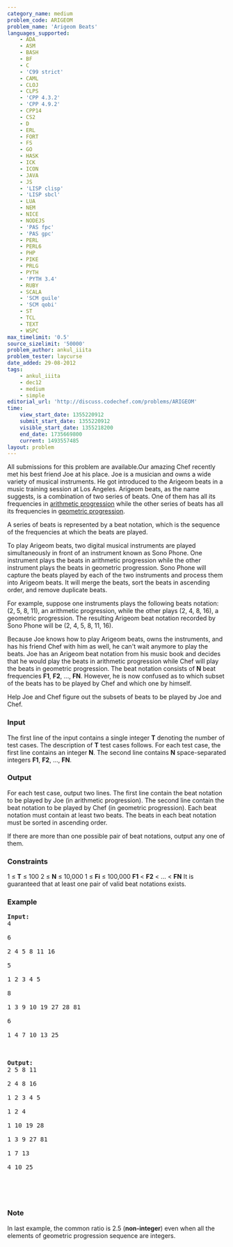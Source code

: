 ```yaml
---
category_name: medium
problem_code: ARIGEOM
problem_name: 'Arigeom Beats'
languages_supported:
    - ADA
    - ASM
    - BASH
    - BF
    - C
    - 'C99 strict'
    - CAML
    - CLOJ
    - CLPS
    - 'CPP 4.3.2'
    - 'CPP 4.9.2'
    - CPP14
    - CS2
    - D
    - ERL
    - FORT
    - FS
    - GO
    - HASK
    - ICK
    - ICON
    - JAVA
    - JS
    - 'LISP clisp'
    - 'LISP sbcl'
    - LUA
    - NEM
    - NICE
    - NODEJS
    - 'PAS fpc'
    - 'PAS gpc'
    - PERL
    - PERL6
    - PHP
    - PIKE
    - PRLG
    - PYTH
    - 'PYTH 3.4'
    - RUBY
    - SCALA
    - 'SCM guile'
    - 'SCM qobi'
    - ST
    - TCL
    - TEXT
    - WSPC
max_timelimit: '0.5'
source_sizelimit: '50000'
problem_author: ankul_iiita
problem_tester: laycurse
date_added: 29-08-2012
tags:
    - ankul_iiita
    - dec12
    - medium
    - simple
editorial_url: 'http://discuss.codechef.com/problems/ARIGEOM'
time:
    view_start_date: 1355220912
    submit_start_date: 1355220912
    visible_start_date: 1355218200
    end_date: 1735669800
    current: 1493557485
layout: problem
---
```

All submissions for this problem are available.Our amazing Chef recently met his best friend Joe at his place. Joe is a musician and owns a wide variety of musical instruments. He got introduced to the Arigeom beats in a music training session at Los Angeles. Arigeom beats, as the name suggests, is a combination of two series of beats. One of them has all its frequencies in [arithmetic progression](http://en.wikipedia.org/wiki/Arithmetic_progression) while the other series of beats has all its frequencies in [geometric progression](http://en.wikipedia.org/wiki/Geometric_progression).

A series of beats is represented by a beat notation, which is the sequence of the frequencies at which the beats are played.

To play Arigeom beats, two digital musical instruments are played simultaneously in front of an instrument known as Sono Phone. One instrument plays the beats in arithmetic progression while the other instrument plays the beats in geometric progression. Sono Phone will capture the beats played by each of the two instruments and process them into Arigeom beats. It will merge the beats, sort the beats in ascending order, and remove duplicate beats.

For example, suppose one instruments plays the following beats notation: (2, 5, 8, 11), an arithmetic progression, while the other plays (2, 4, 8, 16), a geometric progression. The resulting Arigeom beat notation recorded by Sono Phone will be (2, 4, 5, 8, 11, 16).

Because Joe knows how to play Arigeom beats, owns the instruments, and has his friend Chef with him as well, he can't wait anymore to play the beats. Joe has an Arigeom beat notation from his music book and decides that he would play the beats in arithmetic progression while Chef will play the beats in geometric progression. The beat notation consists of **N** beat frequencies **F1**, **F2**, ..., **FN**. However, he is now confused as to which subset of the beats has to be played by Chef and which one by himself.

Help Joe and Chef figure out the subsets of beats to be played by Joe and Chef.

### Input

The first line of the input contains a single integer **T** denoting the number of test cases. The description of **T** test cases follows. For each test case, the first line contains an integer **N**. The second line contains **N** space-separated integers **F1**, **F2**, ..., **FN**.

### Output

For each test case, output two lines. The first line contain the beat notation to be played by Joe (in arithmetic progression). The second line contain the beat notation to be played by Chef (in geometric progression). Each beat notation must contain at least two beats. The beats in each beat notation must be sorted in ascending order.

If there are more than one possible pair of beat notations, output any one of them.

### Constraints

1 ≤ **T** ≤ 100
 2 ≤ **N** ≤ 10,000
 1 ≤ **Fi** ≤ 100,000
**F1** &lt; **F2** &lt; ... &lt; **FN**
It is guaranteed that at least one pair of valid beat notations exists.

### Example

<pre>
<b>Input:</b>
4<br></br>6<br></br>2 4 5 8 11 16<br></br>5<br></br>1 2 3 4 5<br></br>8<br></br>1 3 9 10 19 27 28 81<br></br>6<br></br>1 4 7 10 13 25<br></br>

<b>Output:</b>
2 5 8 11<br></br>2 4 8 16<br></br>1 2 3 4 5<br></br>1 2 4<br></br>1 10 19 28<br></br>1 3 9 27 81<br></br>1 7 13<br></br>4 10 25<br></br><br></br>
</pre>
### Note

In last example, the common ratio is 2.5 (**non-integer**) even when all the elements of geometric progression sequence are integers.
